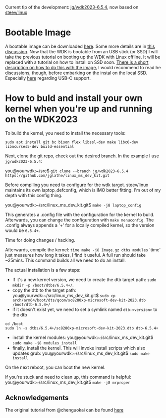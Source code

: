 Current tip of the development: [jg/wdk2023-6.5.4](https://github.com/jglathe/linux_ms_dev_kit/tree/jg/wdk2023-6.5.4), now based on [steev/linux](https://github.com/jglathe/linux_ms_dev_kit/tree/jg/wdk2023-6.5.4)

# **Bootable Image**
A bootable image can be downloaded [here](https://drive.google.com/drive/folders/1sc_CpqOMTJNljfvRyLG-xdwB0yduje_O?usp=sharing). Some more details are in [this discussion](https://github.com/jglathe/linux_ms_dev_kit/discussions/1#discussioncomment-6907710). Now that the WDK is bootable from an USB stick (or SSD) I will take the previous tutorial on booting up the WDK with Linux offline. It will be replaced with a tutorial on how to install on SSD soon. [There is a short description on how to do this with the image.](https://github.com/linux-surface/surface-pro-x/issues/43#issuecomment-1705395207) I would recommend to read he discussions, though, before embarking on the instal on the local SSD. Especially [here](https://github.com/jglathe/linux_ms_dev_kit/discussions/1#discussioncomment-7038835) regarding USB-C support.

# **How to buld and install your own kernel when you're up and running on the WDK2023**
To build the kernel, you need to install the necessary tools:

`sudo apt install git bc bison flex libssl-dev make libc6-dev libncurses5-dev build-essential`

Next, clone the git repo, check out the desired branch. In the example I use `jg/wdk2023-6.5.4`:

you@yourwdk:~/src$ `git clone --branch jg/wdk2023-6.5.4 https://github.com/jglathe/linux_ms_dev_kit.git`

Before compiling you need to configure for the wdk target. steev/linux maintains its own laptop_defconfig, which is IMO better fitting. I'm out of my depth with this config thing.

you@yourwdk:~/src/linux_ms_dev_kit.git$ `make -j8 laptop_config`

This generates a .config file with the configuration for the kernel to build. Afterwards, you can change the configuration with `make menuconfig`. The .config always appends a '+' for a locally compiled kernel, so the version would be `6.5.4+`.

Time for doing changes / hacking.

Afterwards, compile the kernel: `time make -j8 Image.gz dtbs modules`
'time' just measures how long it takes, I find it useful. A full run should take ~25mins. This command builds all we need to do an install.

The actual installation is a few steps:

- If it's a new kernel version, we need to create the dtb target path: `sudo mkdir -p /boot/dtbs/6.5.4+/`.
- copy the dtb to the target path: you@yourwdk:~/src/linux_ms_dev_kit.git$ `sudo cp arch/arm64/boot/dts/qcom/sc8280xp-microsoft-dev-kit-2023.dtb /boot/dtb-6.5.4+/`
- if it doesn't exist yet, we need to set a symlink named `dtb-<version>` to the dtb
```
cd /boot
sudo ln -s dtbs/6.5.4+/sc8280xp-microsoft-dev-kit-2023.dtb dtb-6.5.4+
```
- install the kernel modules: you@yourwdk:~/src/linux_ms_dev_kit.git$ `sudo make -j8 modules_install`
- finally, install the kernel. This will invoke install scripts which also updates grub: you@yourwdk:~/src/linux_ms_dev_kit.git$ `sudo make install`

On the next reboot, you can boot the new kernel.

If you're stuck and need to clean up, this command is helpful: you@yourwdk:~/src/linux_ms_dev_kit.git$ `make -j8 mrproper`

## **Acknowledgements**
The original tutorial from @chenguokai can be found [here](https://github.com/chenguokai/chenguokai/blob/master/tutorial-dev-kit-linux.md)
